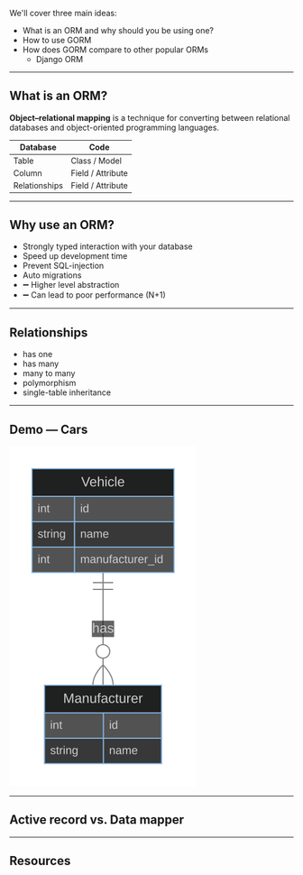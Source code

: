 
We'll cover three main ideas:

- What is an ORM and why should you be using one?
- How to use GORM
- How does GORM compare to other popular ORMs
  	- Django ORM

---

## What is an ORM?

**Object–relational mapping** is a technique for converting between relational databases and object-oriented programming languages.

| Database | Code |
| --- | --- |
| Table | Class / Model |
| Column | Field / Attribute |
| Relationships | Field / Attribute |

---

## Why use an ORM?

- Strongly typed interaction with your database
- Speed up development time
- Prevent SQL-injection
- Auto migrations
- ➖ Higher level abstraction
- ➖ Can lead to poor performance (N+1)

---

## Relationships

- has one
- has many
- many to many
- polymorphism
- single-table inheritance

---

## Demo — Cars

![](./docs/mermaid-1-simple.svg)

---

## Active record vs. Data mapper

---

## Resources
